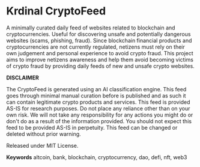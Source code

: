 # Krdinal CryptoFeed

A minimally curated daily feed of websites related to blockchain and cryptocurrencies.
Useful for discovering unsafe and potentially dangerous websites (scams, phishing, fraud). 
Since blockchain financial products and cryptocurrencies are not currently regulated, netizens must rely on their own judgement and personal experience to avoid crypto fraud.
This project aims to improve netizens awareness and help them avoid becoming victims of crypto fraud by providing daily feeds of new and unsafe crypto websites.

<b>DISCLAIMER</b>  

The CryptoFeed is generated using an AI classification engine. This feed goes through minimal manual curation before is published and as such it can contain legitimate crypto products and services. This feed is provided AS-IS for research purposes. Do not place any reliance other than on your own risk. We will not take any responsibility for any actions you might do or don't do as a result of the information provided. You should not expect this feed to be provided AS-IS in perpetuity. This feed can be changed or deleted without prior warning.

Released under MIT License.


<b>Keywords</b>
altcoin, bank, blockchain, cryptocurrency, dao, defi, nft, web3
